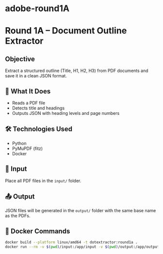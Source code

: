 # adobe-round1A
# Round 1A – Document Outline Extractor

## Objective
Extract a structured outline (Title, H1, H2, H3) from PDF documents and save it in a clean JSON format.
## 🧠 What It Does
- Reads a PDF file
- Detects title and headings
- Outputs JSON with heading levels and page numbers
## 🛠️ Technologies Used
- Python
- PyMuPDF (fitz)
- Docker
## 📂 Input
Place all PDF files in the `input/` folder.
## 📤 Output
JSON files will be generated in the `output/` folder with the same base name as the PDFs.
## 🐳 Docker Commands
```bash
docker build --platform linux/amd64 -t dotextractor:round1a .
docker run --rm -v $(pwd)/input:/app/input -v $(pwd)/output:/app/output --network none dotextractor:round1a
